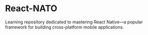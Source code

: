 # React-NATO
Learning repository dedicated to mastering React Native—a popular framework for building cross-platform mobile applications.
